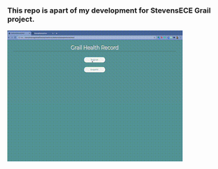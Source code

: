 ### This repo is apart of my development for StevensECE Grail project. 
![](https://github.com/BriannaPGarland/Form/blob/master/Screen-Recording-2021-01-06-at-3%20(5).gif)
